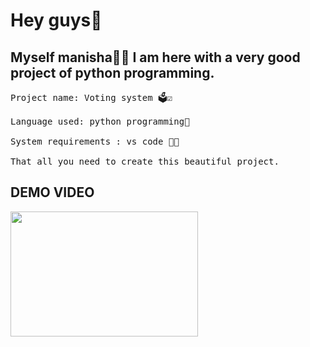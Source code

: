 <h1>Hey guys👋 </h1> 

<h2>Myself manisha🙋‍♀️ I am here with a very good  project of python programming.</h2>

<Pre>Project name: Voting system 🗳️☑️

Language used: python programming🐍

System requirements : vs code 👩‍💻

That all you need to create this beautiful project.</pre> 

<h2>DEMO VIDEO</h2>

<a href="https://youtu.be/STcguVcV-tY"><img src="https://imgur.com/G1K9GkB.jpg" width="300" height="200"></a>
